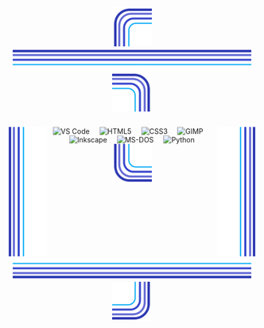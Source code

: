<div align="center">
  <div>
    <table>
      <tr>
    <img src=".github/assets/corner-top-left.svg" width="80" height="80" alt=""><!--
 --><img src=".github/assets/edge-top.svg" valign="top" width="480" height="48" alt=""><!--
 --><img src=".github/assets/corner-top-right.svg"   width="80"  height="80" alt="">
      </tr>
    </table>
  </div>
  <div>
    <img src=".github/assets/edge-left.svg"  align="left"  width="80" height="260" alt=""><img
    src=".github/assets/edge-right.svg" align="right" width="80" height="260" alt="">
   <div align="center">
      <img src="https://cdn.jsdelivr.net/gh/devicons/devicon/icons/vscode/vscode-original.svg" height="40" alt="VS Code">
      <img width="12">
      <img src="https://cdn.jsdelivr.net/gh/devicons/devicon/icons/html5/html5-original.svg" height="40" alt="HTML5">
      <img width="12">
      <img src="https://cdn.jsdelivr.net/gh/devicons/devicon/icons/css3/css3-original.svg" height="40" alt="CSS3">
      <img width="12">
      <img src="https://cdn.jsdelivr.net/gh/devicons/devicon/icons/gimp/gimp-original.svg" height="40" alt="GIMP">
      <img width="12">
      <img src="https://cdn.jsdelivr.net/gh/devicons/devicon/icons/inkscape/inkscape-original.svg" height="40" alt="Inkscape">
      <img width="12">
      <img src="https://cdn.jsdelivr.net/gh/devicons/devicon/icons/msdos/msdos-original.svg" height="40" alt="MS-DOS">
      <img width="12">
      <img src="https://cdn.jsdelivr.net/gh/devicons/devicon/icons/python/python-original.svg" height="40" alt="Python">
    </div>
  </div>
  <div>
    <img src=".github/assets/corner-bottom-left.svg"  width="80" height="80" alt=""><!--
 --><img src=".github/assets/edge-bottom.svg"         width="480" height="48" alt=""><!--
 --><img src=".github/assets/corner-bottom-right.svg" width="80" height="80" alt="">
  </div>
</div>
